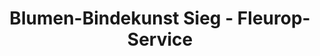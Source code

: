 ---
title: "Blumen-Bindekunst Sieg - Fleurop-Service"
url: /bruchsal/blumen-bindekunst-sieg-fleurop-service/
shop: Blumen
---